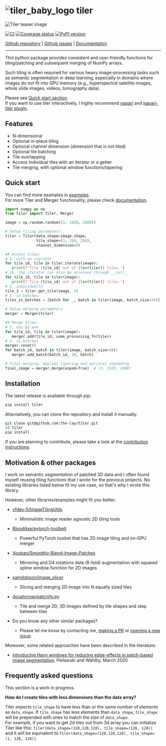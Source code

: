# ![tiler_baby_logo](misc/baby_logo.png) tiler

![Tiler teaser image](misc/teaser/tiler_teaser.png)

[![CI](https://github.com/the-lay/tiler/actions/workflows/ci.yml/badge.svg)](https://github.com/the-lay/tiler/actions/workflows/ci.yml)
[![Coverage status](https://coveralls.io/repos/github/the-lay/tiler/badge.svg?branch=master)](https://coveralls.io/github/the-lay/tiler?branch=master)
[![PyPI version](https://badge.fury.io/py/tiler.svg)](https://badge.fury.io/py/tiler)


[Github repository](https://github.com/the-lay/tiler) | 
[Github issues](https://github.com/the-lay/tiler/issues) | 
[Documentation](https://the-lay.github.io/tiler)
_________________

This python package provides consistent and user-friendly
functions for tiling/patching and subsequent merging of NumPy arrays.

Such tiling is often required for various heavy image-processing tasks
such as semantic segmentation in deep learning, especially in domains where images do not fit into GPU memory
(e.g., hyperspectral satellite images, whole slide images, videos, tomography data).

Please see [Quick start section](https://github.com/the-lay/tiler#quick-start).   
If you want to use tiler interactively, I highly recommend [napari](https://github.com/napari/napari) and [napari-tiler plugin](https://github.com/tdmorello/napari-tiler).


Features
-------------
 - N-dimensional
 - Optional in-place tiling
 - Optional channel dimension (dimension that is not tiled)
 - Optional tile batching
 - Tile overlapping
 - Access individual tiles with an iterator or a getter
 - Tile merging, with optional window functions/tapering


Quick start
------------ 
You can find more examples in [examples](https://github.com/the-lay/tiler/tree/master/examples).  
For more Tiler and Merger functionality, please check [documentation](https://the-lay.github.io/tiler).

```python
import numpy as np
from tiler import Tiler, Merger

image = np.random.random((3, 1920, 1080))

# Setup tiling parameters
tiler = Tiler(data_shape=image.shape,
              tile_shape=(3, 250, 250),
              channel_dimension=0)

## Access tiles:
# 1. with an iterator
for tile_id, tile in tiler.iterate(image):
   print(f'Tile {tile_id} out of {len(tiler)} tiles.')
# 1b. the iterator can also be accessed through __call__
for tile_id, tile in tiler(image):
   print(f'Tile {tile_id} out of {len(tiler)} tiles.')
# 2. individually
tile_3 = tiler.get_tile(image, 3)
# 3. in batches
tiles_in_batches = [batch for _, batch in tiler(image, batch_size=10)]

# Setup merging parameters
merger = Merger(tiler)

## Merge tiles:
# 1. one by one
for tile_id, tile in tiler(image):
   merger.add(tile_id, some_processing_fn(tile))
# 2. in batches
merger.reset()
for batch_id, batch in tiler(image, batch_size=10):
   merger.add_batch(batch_id, 10, batch)

# Final merging: applies tapering and optional unpadding
final_image = merger.merge(unpad=True)  # (3, 1920, 1080)
```
 
Installation
-------------
The latest release is available through pip:

```bash
pip install tiler
```

Alternatively, you can clone the repository and install it manually:

```bash
git clone git@github.com:the-lay/tiler.git
cd tiler
pip install
```

If you are planning to contribute, please take a look at the [contribution instructions](.github/CONTRIBUTING.md).

 
Motivation & other packages
-------------
I work on semantic segmentation of patched 3D data and
I often found myself reusing tiling functions that I wrote for the previous projects.
No existing libraries listed below fit my use case, so that's why I wrote this library.

However, other libraries/examples might fit you better:
 - [vfdev-5/ImageTilingUtils](https://github.com/vfdev-5/ImageTilingUtils)
    - Minimalistic image reader agnostic 2D tiling tools

 - [BloodAxe/pytorch-toolbelt](https://github.com/BloodAxe/pytorch-toolbelt#inference-on-huge-images)
    - Powerful PyTorch toolset that has 2D image tiling and on-GPU merger

 - [Vooban/Smoothly-Blend-Image-Patches](https://github.com/Vooban/Smoothly-Blend-Image-Patches)
    - Mirroring and D4 rotations data (8-fold) augmentation with squared spline window function for 2D images

 - [samdobson/image_slicer](https://github.com/samdobson/image_slicer)
    - Slicing and merging 2D image into N equally sized tiles

 - [dovahcrow/patchify.py](https://github.com/dovahcrow/patchify.py)
    - Tile and merge 2D, 3D images defined by tile shapes and step between tiles
   
 - Do you know any other similar packages?
    - Please let me know by contacting me, [making a PR]((https://github.com/the-lay/tiler/pulls)) or [opening a new issue](https://github.com/the-lay/tiler/issues).

Moreover, some related approaches have been described in the literature:
 - [Introducing Hann windows for reducing edge-effects in patch-based image segmentation](https://doi.org/10.1371/journal.pone.0229839
), Pielawski and Wählby, March 2020


Frequently asked questions
-------------
This section is a work in progress.

**How do I create tiles with less dimensions than the data array?**

Tiler expects `tile_shape` to have less than or the same number of elements as `data_shape`.
If `tile_shape` has less elements than `data_shape`, `tile_shape` will be prepended with 
ones to match the size of `data_shape`.  
For example, if you want to get 2d tiles out from 3d array you can initialize Tiler like this: `Tiler(data_shape=(128,128,128), tile_shape=(128, 128))` and it will be equivalent to
`Tiler(data_shape=(128,128,128), tile_shape=(1, 128, 128))`.
